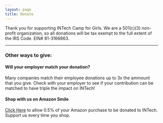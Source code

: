 ```yaml
---
layout: page
title: Donate
---
```


 Thank you for supporting INTech Camp for Girls. We are a 501(c)(3) non-profit organization, so all donations will be tax exempt to the full extent of the IRS Code. EIN# 81-3166863.

* * *

### Other ways to give:

#### Will your employer match your donation?

Many companies match their employee donations up to 3x the ammount that you give. Check with your employer to see if your contribution can be matched to have triple the impact on INTech!

#### Shop with us on Amazon Smile

[Click Here](http://intech.camp/ishopamazon) to allow 0.5% of your Amazon purchase to be donated to INTech. Support us every time you shop.